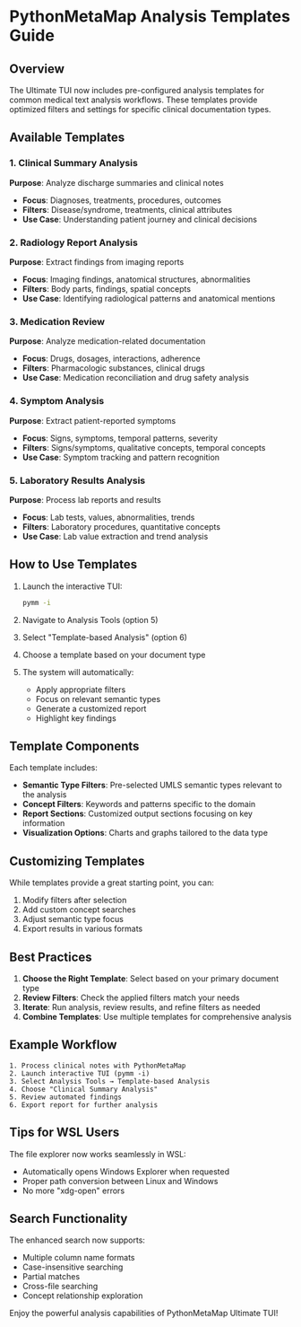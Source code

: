 # PythonMetaMap Analysis Templates Guide

## Overview

The Ultimate TUI now includes pre-configured analysis templates for common medical text analysis workflows. These templates provide optimized filters and settings for specific clinical documentation types.

## Available Templates

### 1. Clinical Summary Analysis
**Purpose**: Analyze discharge summaries and clinical notes
- **Focus**: Diagnoses, treatments, procedures, outcomes
- **Filters**: Disease/syndrome, treatments, clinical attributes
- **Use Case**: Understanding patient journey and clinical decisions

### 2. Radiology Report Analysis  
**Purpose**: Extract findings from imaging reports
- **Focus**: Imaging findings, anatomical structures, abnormalities
- **Filters**: Body parts, findings, spatial concepts
- **Use Case**: Identifying radiological patterns and anatomical mentions

### 3. Medication Review
**Purpose**: Analyze medication-related documentation
- **Focus**: Drugs, dosages, interactions, adherence
- **Filters**: Pharmacologic substances, clinical drugs
- **Use Case**: Medication reconciliation and drug safety analysis

### 4. Symptom Analysis
**Purpose**: Extract patient-reported symptoms
- **Focus**: Signs, symptoms, temporal patterns, severity
- **Filters**: Signs/symptoms, qualitative concepts, temporal concepts
- **Use Case**: Symptom tracking and pattern recognition

### 5. Laboratory Results Analysis
**Purpose**: Process lab reports and results
- **Focus**: Lab tests, values, abnormalities, trends
- **Filters**: Laboratory procedures, quantitative concepts
- **Use Case**: Lab value extraction and trend analysis

## How to Use Templates

1. Launch the interactive TUI:
   ```bash
   pymm -i
   ```

2. Navigate to Analysis Tools (option 5)

3. Select "Template-based Analysis" (option 6)

4. Choose a template based on your document type

5. The system will automatically:
   - Apply appropriate filters
   - Focus on relevant semantic types
   - Generate a customized report
   - Highlight key findings

## Template Components

Each template includes:

- **Semantic Type Filters**: Pre-selected UMLS semantic types relevant to the analysis
- **Concept Filters**: Keywords and patterns specific to the domain
- **Report Sections**: Customized output sections focusing on key information
- **Visualization Options**: Charts and graphs tailored to the data type

## Customizing Templates

While templates provide a great starting point, you can:

1. Modify filters after selection
2. Add custom concept searches
3. Adjust semantic type focus
4. Export results in various formats

## Best Practices

1. **Choose the Right Template**: Select based on your primary document type
2. **Review Filters**: Check the applied filters match your needs
3. **Iterate**: Run analysis, review results, and refine filters as needed
4. **Combine Templates**: Use multiple templates for comprehensive analysis

## Example Workflow

```
1. Process clinical notes with PythonMetaMap
2. Launch interactive TUI (pymm -i)
3. Select Analysis Tools → Template-based Analysis
4. Choose "Clinical Summary Analysis"
5. Review automated findings
6. Export report for further analysis
```

## Tips for WSL Users

The file explorer now works seamlessly in WSL:
- Automatically opens Windows Explorer when requested
- Proper path conversion between Linux and Windows
- No more "xdg-open" errors

## Search Functionality

The enhanced search now supports:
- Multiple column name formats
- Case-insensitive searching
- Partial matches
- Cross-file searching
- Concept relationship exploration

Enjoy the powerful analysis capabilities of PythonMetaMap Ultimate TUI!